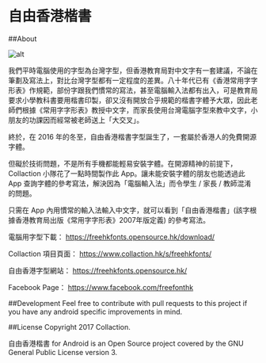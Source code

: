 # 自由香港楷書

##About

![alt](https://lh3.googleusercontent.com/NxEeWkl7-7akvewL7ZdvBZWB4Le3nvAoIDclxaTn9C5uGKe1dEKeP9cM_P1mQZg1KpcH)

我們平時電腦使用的字型為台灣字型，但香港教育局對中文字有一套建議，不論在筆劃及寫法上，對比台灣字型都有一定程度的差異。八十年代已有《香港常用字字形表》作規範，部份字跟我們慣常的寫法，甚至電腦輸入法都有出入，可是教育局要求小學教科書要用楷書印製，卻又沒有開放合乎規範的楷書字體予大眾，因此老師們根據《常用字字形表》教授中文字，而家長使用台灣電腦字型來教中文字，小朋友的功課因而經常被老師送上「大交叉」。

終於，在 2016 年的冬至，自由香港楷書字型誕生了，一套屬於香港人的免費開源字體。

但礙於技術問題，不是所有手機都能輕易安裝字體。在開源精神的前提下，Collaction 小隊花了一點時間製作此 App。讓未能安裝字體的朋友也能透過此 App 查詢字體的參考寫法，解決因為「電腦輸入法」而令學生 / 家長 / 教師混淆的問題。

只需在 App 內用慣常的輸入法輸入中文字，就可以看到「自由香港楷書」(該字根據香港教育局出版《常用字字形表》2007年版定義) 的參考寫法。

電腦用字型下載：
https://freehkfonts.opensource.hk/download/

Collaction 項目頁面：
https://www.collaction.hk/s/freehkfonts/

自由香港字型網站：
https://freehkfonts.opensource.hk/

Facebook Page：
https://www.facebook.com/freefonthk

##Development
Feel free to contribute with pull requests to this project if you have any android specific improvements in mind.

##License
Copyright 2017 Collaction. 

自由香港楷書 for Android is an Open Source project covered by the GNU General Public License version 3.